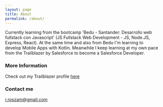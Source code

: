 ```yaml
---
layout: page
title: About
permalink: /about/
---
```


Currently learning from the bootcamp 'Bedu - Santander: Desarrollo web fullstack con Javascript' (JS Fullstack Web Development - JS, Node.JS, Express, React). At the same time and also from Bedu I'm learning to develop Mobile Apps with Kotlin. Meanwhile I keep learning at my own pace from the Trailblazer by Salesforce to become a Salesforce Developer.

### More Information

Check out my Trailblazer profile [here](https://trailblazer.me/id/rrosas25)


### Contact me

[r.roszam@gmail.com](mailto:r.roszam@gmail.com)